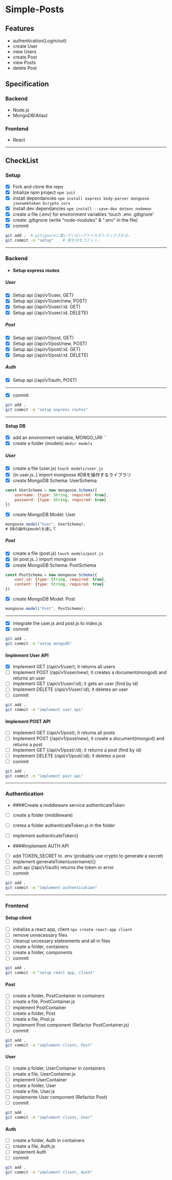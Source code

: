 # Simple-Posts
## Features
- authentication(Login/out)
- create User
- view Users
- create Post
- view Posts
- delete Post


## Specification
### Backend
- Node.js
- MongoDB(Atlas)
### Frontend
- React

------------

## CheckList
### Setup
- [x] Fork and clone the repo
- [x] Intialize npm project `npm init`
- [x] install dependancies `npm install express body-parser mongoose jsonwebtoken bcrypto cors`
- [x] install dev dependancies `npm install --save-dev dotenv nodemon`
- [x] create a file (.env) for environment variables 'touch .env .gitignore'
- [x] create .gitignore (write "node-modules" & ".env" in the file)
- [x] commit 
```bash
git add .  #.gitignoreに書いていないファイルがトラックされる。
git commit -m "setup"    # 変化分をコミット。
```

------------


### Backend
- #### Setup express routes
##### User
- [x] Setup api (/api/v1/user, GET)
- [x] Setup api (/api/v1/user/new, POST)
- [x] Setup api (/api/v1/user/:id. GET)
- [x] Setup api (/api/v1/user/:id. DELETE)
##### Post
- [x] Setup api (/api/v1/post, GET)
- [x] Setup api (/api/v1/post/new, POST)
- [x] Setup api (/api/v1/post/:id. GET)
- [x] Setup api (/api/v1/post/:id. DELETE)
##### Auth
- [x] Setup api (/api/v1/auth, POST)

------------

- [x] commit
```bash
git add .
git commit -m "setup express routes"
```

------------
#### Setup DB
- [x] add an environment variable, MONGO_URI  ``
- [x] create a folder (models) `mkdir models`
##### User
- [x] create a file (user.js) `touch models/user.js`
- [x] (in user.js..) import mongoose #DBを操作するライブラリ 
- [x] create MongoDB Schema: UserSchema 
```javascript
const UserSchema = new mongoose.Schema({
	username: {type: String, required: true},
	password: {type: String, required: true}
})
```
- [x] create MongoDB Model: User
```javascript
mongoose.model("User", UserSchema);
# DBの操作はmodelを通して
```

##### Post
- [x] create a file (post.js) `touch models/post.js`
- [x] (in post.js..) import mongoose
- [x] create MongoDB Schema: PostSchema 
```javascript
const PostSchema = new mongoose.Schema({
	user_id: {type: String, required: true},
	content: {type: String, required: true}
})
```
- [x] create MongoDB Model: Post
```javascript
mongoose.model("Post", PostSchema);
```
------------

- [x] integrate the user.js and post.js to index.js
- [x] commit
```bash
git add .
git commit -m "setup mongodb"
```
#### Implement User API
- [x] Implement GET (/api/v1/user); it returns all users
- [ ] Implement POST (/api/v1/user/new); it creates a document(mongod) and returns an user
- [ ] Implement GET (/api/v1/user/:id); it gets an user (find by id)
- [ ] Implement DELETE (/api/v1/user/:id); it deletes an user
- [ ] commit
```bash
git add .
git commit -m "implement user api"
```


#### Implement POST API
- [ ] Implement GET (/api/v1/post); it returns all posts
- [ ] Implement POST (/api/v1/post/new); it create a document(mongod) and returns a post
- [ ] Implement GET (/api/v1/post/:id); it returns a post (find by id)
- [ ] Implement DELETE (/api/v1/post/:id); it deletes a post
- [ ] commit
```bash
git add .
git commit -m "implement post api"
```



------------

### Authentication
- ####Create a middleware service authenticateToken
- [ ] create a folder (middleware)
- [ ] cretea a folder authenticateToken.js in the folder
- [ ] implement authenticateToken()


- ####Implement AUTH API
- [ ] add TOKEN_SECRET to .env (probably use crypto to generate a secret)
- [ ] implement generateToken(username){}
- [ ] auth api (/api/v1/auth) returns the token or error
- [ ] commit
```bash
git add .
git commit -m "implement authentication"
```

------------

### Frontend
#### Setup client
- [ ] initialize a react app, client `npx create-react-app client`
- [ ] remove unnecessary files 
- [ ] cleanup uncessary statesments and all in files
- [ ] create a folder, containers
- [ ] create a folder, components
- [ ] commit
```bash
git add .
git commit -m "setup react app, client"
```


#### Post
- [ ] create a folder, PostContainer in containers
- [ ] create a file, PostContainer.js
- [ ] implement PostContainer
- [ ] create a folder, Post
- [ ] create a file, Post.js
- [ ] implement Post component (Refactor PostContainer.js)
- [ ] commit
```bash
git add .
git commit -m "implement client, Post"
```

#### User
- [ ] create a folder, UserContainer in containers
- [ ] create a file, UserContainer.js
- [ ] implement UserContainer
- [ ] create a folder, User
- [ ] create a file, User.js
- [ ] implemente User component (Refactor Post)
- [ ] commit
```bash
git add .
git commit -m "implement client, User"
```

#### Auth
- [ ] create a folder, Auth in containers
- [ ] create a file, Auth.js
- [ ] implement Auth
- [ ] commit
```bash
git add .
git commit -m "implement client, Auth"
```
